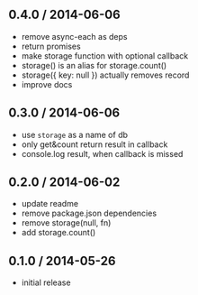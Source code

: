 ## 0.4.0 / 2014-06-06

  * remove async-each as deps
  * return promises
  * make storage function with optional callback
  * storage() is an alias for storage.count()
  * storage({ key: null }) actually removes record
  * improve docs

## 0.3.0 / 2014-06-06

  * use `storage` as a name of db
  * only get&count return result in callback
  * console.log result, when callback is missed

## 0.2.0 / 2014-06-02

  * update readme
  * remove package.json dependencies
  * remove storage(null, fn)
  * add storage.count()

## 0.1.0 / 2014-05-26

  * initial release
